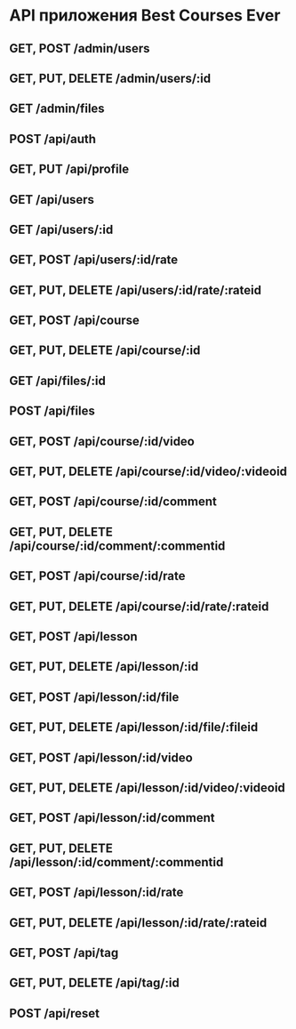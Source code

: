 # API приложения Best Courses Ever

## GET, POST /admin/users
## GET, PUT, DELETE /admin/users/:id
## GET /admin/files



## POST /api/auth
## GET, PUT /api/profile


## GET /api/users
## GET /api/users/:id

## GET, POST /api/users/:id/rate
## GET, PUT, DELETE /api/users/:id/rate/:rateid


## GET, POST /api/course
## GET, PUT, DELETE /api/course/:id

## GET /api/files/:id
## POST /api/files

## GET, POST /api/course/:id/video
## GET, PUT, DELETE /api/course/:id/video/:videoid

## GET, POST /api/course/:id/comment
## GET, PUT, DELETE /api/course/:id/comment/:commentid

## GET, POST /api/course/:id/rate
## GET, PUT, DELETE /api/course/:id/rate/:rateid



## GET, POST /api/lesson
## GET, PUT, DELETE /api/lesson/:id

## GET, POST /api/lesson/:id/file
## GET, PUT, DELETE /api/lesson/:id/file/:fileid

## GET, POST /api/lesson/:id/video
## GET, PUT, DELETE /api/lesson/:id/video/:videoid

## GET, POST /api/lesson/:id/comment
## GET, PUT, DELETE /api/lesson/:id/comment/:commentid

<!-- ## GET, POST /link
## GET, PUT, DELETE /link/:id -->

## GET, POST /api/lesson/:id/rate
## GET, PUT, DELETE /api/lesson/:id/rate/:rateid

<!-- ## GET, POST /api/course_student
## GET, PUT, DELETE /api/course_student/:id -->

<!-- ## GET, POST /privilegy
## GET, PUT, DELETE /privilegy/:id -->

## GET, POST /api/tag
## GET, PUT, DELETE /api/tag/:id

## POST /api/reset
